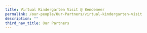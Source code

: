 ```yaml
---
title: Virtual Kindergarten Visit @ Bendemeer
permalink: /our-people/Our-Partners/virtual-kindergarten-visit
description: ""
third_nav_title: Our Partners
---
```

